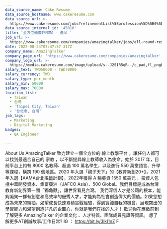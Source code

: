 ```yaml
---
data_source_name: Cake Resume
data_source_hostname: www.cakeresume.com
data_source_url: >-
  https://www.cakeresume.com/jobs?refinementList%5Bprofession%5D%5B0%5D=engineering_qa-engineer&refinementList%5Bsalary_type%5D=per_month&refinementList%5Bsalary_currency%5D=TWD&range%5Bsalary_range%5D%5Bmax%5D=600000
data_source_internal_id: '45018'
title: '全方位儲備幹部MA - 產品 '
job_url: >-
  https://www.cakeresume.com/companies/amazingtalker/jobs/all-round-reserve-cadre-ma
date: 2022-08-24T07:47:57.317Z
company_name: AmazingTalker
company_page_url: 'https://www.cakeresume.com/companies/amazingtalker'
company_logo_url: >-
  https://media.cakeresume.com/image/upload/s--J2SIR5qR--/c_pad,fl_png8,h_200,w_200/v1631641971/kifa19wruvkuxf8qm37i.png
salary_text: TWD50000 - TWD70000
salary_currency: TWD
salary_type: per_month
salary_min: 50000
salary_max: 70000
location_list:
  - Taiwan
  - 台灣
  - 'Taipei City, Taiwan'
  - '台北市, 台灣'
job_tags:
  - Marketing
  - Digital Marketing
badges:
  - QA Engineer

---
```


About Us AmazingTalker 致力建立一個全方位的 線上教學平台 ，讓任何人都可以找到最適合自己的 家教 ，以不斷提昇線上教師收入為使命。始於 2017 年，目前平台上約有 8000 名教師、超過 100 萬名學生，以及進行 550 萬堂語言、升學等課程，橫跨 190 個地區。2020 年入選「親子天下」的【教育新創20+】，2021 年入選【AAMA台北搖籃計劃】，2022年獲得 A 輪募資 1550 萬美元 ，投資人包括中華開發資本、集富亞洲（JAFCO Asia）、500 Global。我們目標是成為台灣教育新創界第一間「獨角獸」，讓世界看見台灣。 我們深信人才是公司的根本，能夠凝聚一群有創意和高效率的優秀人才，才能夠為社會創造偉大的價值。如果您想成為未來的領䄂，渴望成長快速累積實戰經驗，得到實踐自我的機會，展現突出的學習能力和渴望創造非凡的企圖心，你就是我們在找的人才！ 歡迎你在應徵前到了解更多 AmazingTalker 的企業文化 、人才特質、團隊成員見證等資訊。 想了解更多AT創辦故事/工作日常? IG ： https://bit.ly/3lkI1nZ F